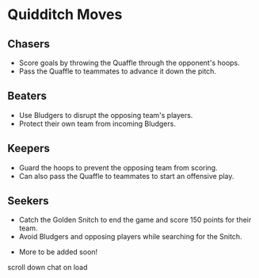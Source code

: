 # Quidditch Moves

## Chasers
- Score goals by throwing the Quaffle through the opponent's hoops.
- Pass the Quaffle to teammates to advance it down the pitch.

## Beaters
- Use Bludgers to disrupt the opposing team's players.
- Protect their own team from incoming Bludgers.

## Keepers
- Guard the hoops to prevent the opposing team from scoring.
- Can also pass the Quaffle to teammates to start an offensive play.

## Seekers
- Catch the Golden Snitch to end the game and score 150 points for their team.
- Avoid Bludgers and opposing players while searching for the Snitch.

* More to be added soon!

scroll down chat on load